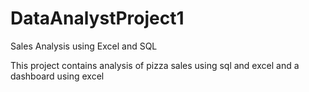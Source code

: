 # DataAnalystProject1
Sales Analysis using Excel and SQL

This project contains analysis of pizza sales using sql and excel and a dashboard using excel
